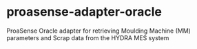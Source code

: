 # proasense-adapter-oracle
ProaSense Oracle adapter for retrieving Moulding Machine (MM) parameters and Scrap data from the HYDRA MES system
